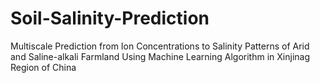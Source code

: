 # Soil-Salinity-Prediction
Multiscale Prediction from Ion Concentrations to Salinity Patterns of Arid and Saline-alkali Farmland Using Machine Learning Algorithm in Xinjinag Region of China
